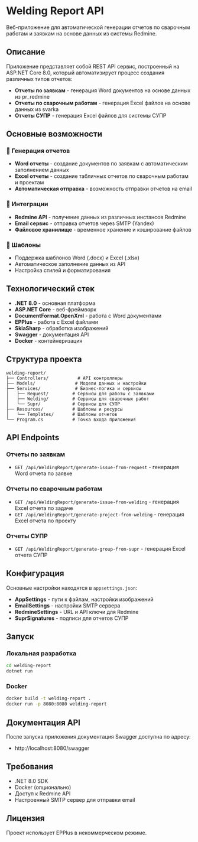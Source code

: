 # Welding Report API

Веб-приложение для автоматической генерации отчетов по сварочным работам и заявкам на основе данных из системы Redmine.

## Описание

Приложение представляет собой REST API сервис, построенный на ASP.NET Core 8.0, который автоматизирует процесс создания различных типов отчетов:

- **Отчеты по заявкам** - генерация Word документов на основе данных из pr_redmine
- **Отчеты по сварочным работам** - генерация Excel файлов на основе данных из svarka
- **Отчеты СУПР** - генерация Excel файлов для системы СУПР

## Основные возможности

### 📄 Генерация отчетов
- **Word отчеты** - создание документов по заявкам с автоматическим заполнением данных
- **Excel отчеты** - создание табличных отчетов по сварочным работам и проектам
- **Автоматическая отправка** - возможность отправки отчетов на email

### 🔗 Интеграции
- **Redmine API** - получение данных из различных инстансов Redmine
- **Email сервис** - отправка отчетов через SMTP (Yandex)
- **Файловое хранилище** - временное хранение и кэширование файлов

### 🎨 Шаблоны
- Поддержка шаблонов Word (.docx) и Excel (.xlsx)
- Автоматическое заполнение данных из API
- Настройка стилей и форматирования

## Технологический стек

- **.NET 8.0** - основная платформа
- **ASP.NET Core** - веб-фреймворк
- **DocumentFormat.OpenXml** - работа с Word документами
- **EPPlus** - работа с Excel файлами
- **SkiaSharp** - обработка изображений
- **Swagger** - документация API
- **Docker** - контейнеризация

## Структура проекта

```
welding-report/
├── Controllers/           # API контроллеры
├── Models/               # Модели данных и настройки
├── Services/             # Бизнес-логика и сервисы
│   ├── Request/         # Сервисы для работы с заявками
│   ├── Welding/         # Сервисы для сварочных работ
│   └── Supr/            # Сервисы для СУПР
├── Resources/           # Шаблоны и ресурсы
│   └── Templates/       # Шаблоны отчетов
└── Program.cs           # Точка входа приложения
```

## API Endpoints

### Отчеты по заявкам
- `GET /api/WeldingReport/generate-issue-from-request` - генерация Word отчета по заявке

### Отчеты по сварочным работам
- `GET /api/WeldingReport/generate-issue-from-welding` - генерация Excel отчета по задаче
- `GET /api/WeldingReport/generate-project-from-welding` - генерация Excel отчета по проекту

### Отчеты СУПР
- `GET /api/WeldingReport/generate-group-from-supr` - генерация Excel отчета СУПР

## Конфигурация

Основные настройки находятся в `appsettings.json`:

- **AppSettings** - пути к файлам, настройки изображений
- **EmailSettings** - настройки SMTP сервера
- **RedmineSettings** - URL и API ключи для Redmine
- **SuprSignatures** - подписи для отчетов СУПР

## Запуск

### Локальная разработка
```bash
cd welding-report
dotnet run
```

### Docker
```bash
docker build -t welding-report .
docker run -p 8080:8080 welding-report
```

## Документация API

После запуска приложения документация Swagger доступна по адресу:
- http://localhost:8080/swagger

## Требования

- .NET 8.0 SDK
- Docker (опционально)
- Доступ к Redmine API
- Настроенный SMTP сервер для отправки email

## Лицензия

Проект использует EPPlus в некоммерческом режиме. 